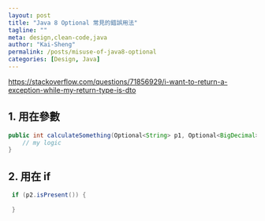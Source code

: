 ```yaml
---
layout: post
title: "Java 8 Optional 常見的錯誤用法"
tagline: ""
meta: design,clean-code,java
author: "Kai-Sheng"
permalink: /posts/misuse-of-java8-optional
categories: [Design, Java]
--- 
```



https://stackoverflow.com/questions/71856929/i-want-to-return-a-exception-while-my-return-type-is-dto

## 1. 用在參數

```java
public int calculateSomething(Optional<String> p1, Optional<BigDecimal> p2) {
    // my logic
}
```


## 2. 用在 if

```java
 if (p2.isPresent()) {
   
 }
```
